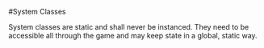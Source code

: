 #System Classes

System classes are static and shall never be instanced. They need to be accessible all through the game and may keep state in a global, static way.
